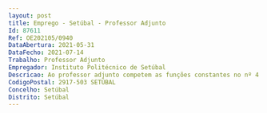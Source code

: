 ```yaml
--- 
layout: post
title: Emprego - Setúbal - Professor Adjunto
Id: 87611
Ref: OE202105/0940
DataAbertura: 2021-05-31
DataFecho: 2021-07-14
Trabalho: Professor Adjunto
Empregador: Instituto Politécnico de Setúbal
Descricao: Ao professor adjunto competem as funções constantes no nº 4 do artigo 3º do Decreto Lei nº 185 81, de 1 de julho, alterado pelo decreto Lei nº 207 2009, de 31 de agosto e pela Lei nº 7 2010, de 13 de maio (ECPDESP)
CodigoPostal: 2917-503 SETÚBAL
Concelho: Setúbal
Distrito: Setúbal
--- 
```

